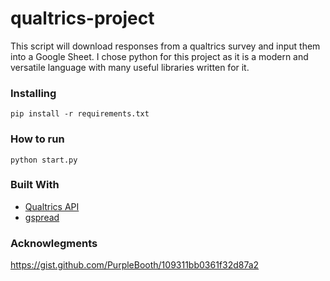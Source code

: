# qualtrics-project

This script will download responses from a qualtrics survey and input them into a Google Sheet. I chose python for this project as it is a modern and versatile language with many useful libraries written for it.

### Installing

```
pip install -r requirements.txt
```

### How to run

```
python start.py 
```

### Built With

* [Qualtrics API](https://api.qualtrics.com/)
* [gspread](https://gspread.readthedocs.io/en/latest/)

### Acknowlegments
https://gist.github.com/PurpleBooth/109311bb0361f32d87a2

